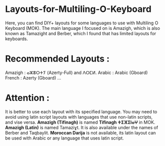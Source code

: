 # Layouts-for-Multiling-O-Keyboard
Here, you can find DIY+ layouts for some languages to use with Multiling O Keyboard (MOK).
The main language I focused on is Amazigh, which is also known as Tamazight and Berber, which I found that has limited layouts for keyboards.
# Recommended Layouts :
Amazigh : ⴰⵣⴻⵔⵜⵢ (Azerty-Full) and ⴷⵔⵎⵍ.
Arabic : Arabic (Gboard)
French : Azerty (Gboard)
...

# Attention :
It is better to use each layout with its specified language.
You may need to avoid using latin script layouts with languages that use non-latin scripts, and vise versa.
**Amazigh (Tifinagh)** is named **Tifinagh ⵜⵉⴼⵉⵏⴰⵖ** in MOK.
**Amazigh (Latin)** is named Tamaziɣt. It is also available under the names of Berber and Taqbaylit.
**Moroccan Darija** is not available, its latin layout can be used with Arabic or any language that uses latin script.
